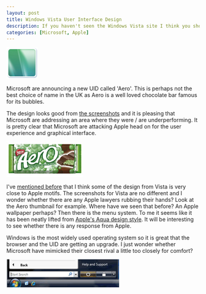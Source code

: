 ```yaml
--- 
layout: post
title: Windows Vista User Interface Design
description: If you haven't seen the Windows Vista site I think you should have a look. I'm quite impressed with it. For a moment I was quite excited at seeing a strong design used with tableless layout. What was a shame was that the site failed to validate. It wouldn't take much effort to get the site through the validator either.
categories: [Microsoft, Apple]
---
```

![Vista Aero][1]

Microsoft are announcing a new UID called 'Aero'. This is perhaps not the best choice of name in the UK as Aero is a well loved chocolate bar famous for its bubbles.   
  
The design looks good from [the screenshots][2] and it is pleasing that Microsoft are addressing an area where they were / are underperforming. It is pretty clear that Microsoft are attacking Apple head on for the user experience and graphical interface. 

![Aero Mint][3]

I've [mentioned before][4] that I think some of the design from Vista is very close to Apple motifs. The screenshots for Vista are no different and I wonder whether there are any Apple lawyers rubbing their hands? Look at the Aero thumbnail for example. Where have we seen that before? An Apple wallpaper perhaps? Then there is the menu system. To me it seems like it has been neatly lifted from [Apple's Aqua design style][5]. It will be interesting to see whether there is any response from Apple.

Windows is the most widely used operating system so it is great that the browser and the UID are getting an upgrade. I just wonder whether Microsoft have mimicked their closest rival a little too closely for comfort?

![Vista Aqua][6]

 [1]: /images/articles/expwinvista_highlight_aero.png "Vista Aero"
 [2]: http://www.microsoft.com/windowsvista/experiences/aero.mspx
 [3]: /images/articles/AeroMint.jpg "Aero Minto"
 [4]: http://www.shapeshed.com/journal/mac_motifs_on_windows_messenger_live_design/
 [5]: http://www.apple.com/macosx/overview/aquauserinterface.html
 [6]: /images/articles/vista_aqua.jpg "Vista Aqua"
